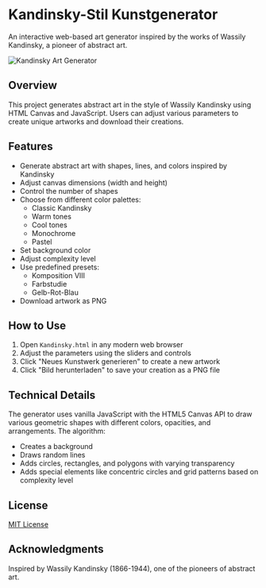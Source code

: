 # Kandinsky-Stil Kunstgenerator

An interactive web-based art generator inspired by the works of Wassily Kandinsky, a pioneer of abstract art.

![Kandinsky Art Generator](https://github.com/yourusername/kandinsky/raw/main/preview.png)

## Overview

This project generates abstract art in the style of Wassily Kandinsky using HTML Canvas and JavaScript. Users can adjust various parameters to create unique artworks and download their creations.

## Features

- Generate abstract art with shapes, lines, and colors inspired by Kandinsky
- Adjust canvas dimensions (width and height)
- Control the number of shapes
- Choose from different color palettes:
  - Classic Kandinsky
  - Warm tones
  - Cool tones
  - Monochrome
  - Pastel
- Set background color
- Adjust complexity level
- Use predefined presets:
  - Komposition VIII
  - Farbstudie
  - Gelb-Rot-Blau
- Download artwork as PNG

## How to Use

1. Open `Kandinsky.html` in any modern web browser
2. Adjust the parameters using the sliders and controls
3. Click "Neues Kunstwerk generieren" to create a new artwork
4. Click "Bild herunterladen" to save your creation as a PNG file

## Technical Details

The generator uses vanilla JavaScript with the HTML5 Canvas API to draw various geometric shapes with different colors, opacities, and arrangements. The algorithm:

- Creates a background
- Draws random lines
- Adds circles, rectangles, and polygons with varying transparency
- Adds special elements like concentric circles and grid patterns based on complexity level

## License

[MIT License](LICENSE)

## Acknowledgments

Inspired by Wassily Kandinsky (1866-1944), one of the pioneers of abstract art. 